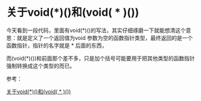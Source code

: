 # 关于void(*)()和(void( * )())

今天看到一段代码，里面有void(*)()的写法，其实仔细琢磨一下就能想清这个意思：就是定义了一个返回值为void 参数为空的函数指针类型，最终返回的是一个函数指针，指针的名字就是 * 后面的东西，

而(void(*)())和前面那个差不多，只是加个括号可能要用于把其他类型的函数指针强制转换成这个类型的而已。

参考：

[关于void(*)()和(void( * )())](https://bbs.csdn.net/topics/390769303)